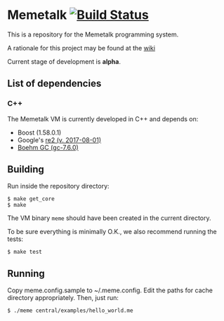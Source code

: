 # Memetalk [![Build Status](https://secure.travis-ci.org/memetalk/memetalk.png?branch=master)](https://travis-ci.org/memetalk/memetalk)

This is a repository for the Memetalk programming system.

A rationale for this project may be found at the [wiki][1]

[1]: https://github.com/thiago-silva/memetalk/wiki

Current stage of development is **alpha**.

## List of dependencies

### C++

The Memetalk VM is currently developed in C++ and depends on:

* Boost (1.58.0.1)
* Google's [re2 (v. 2017-08-01)](https://github.com/google/re2)
* [Boehm GC (gc-7.6.0)](http://www.hboehm.info/gc/)

## Building

Run inside the repository directory:

```
$ make get_core
$ make
```

The VM binary `meme` should have been created in the current directory.

To be sure everything is minimally O.K., we also recommend running the tests:

```
$ make test
```

## Running

Copy meme.config.sample to ~/.meme.config. Edit the paths for cache directory
appropriately. Then, just run:

```
$ ./meme central/examples/hello_world.me
```
